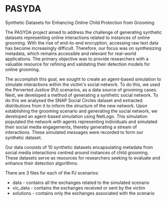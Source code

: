 # PASYDA
Synthetic Datasets for Enhancing Online Child Protection from Grooming

The PASYDA project aimed to address the challenge of generating synthetic datasets representing online interactions related to instances of online grooming. With the rise of end-to-end encryption, accessing raw text data has become increasingly difficult. Therefore, our focus was on synthesizing metadata, which remains accessible and relevant for real-world applications. The primary objective was to provide researchers with a valuable resource for refining and validating their detection models for online grooming.

The accomplish this goal, we sought to create an agent-based simulation to simulate interactions within the victim's social network. To do this, we used the Perverted Justice (PJ) scenarios, as a data source of grooming cases. Next, we developed a method of generating a synthetic social network. To do this we analysed the SNAP Social Circles dataset and extracted distributions from it to inform the structure of the new network. Upon establishing the grooming scenario and generating the social network, we developed an agent-based simulation using NetLogo. This simulation populated the network with agents representing individuals and simulated their social media engagements, thereby generating a stream of interactions. These simulated messages were recorded to form our synthetic dataset.


Our data consists of 10 synthetic datasets encapsulating metadata from social media interactions centred around instances of child grooming. These datasets serve as resources for researchers seeking to evaluate and enhance their detection algorithms.

There are 3 files for each of the PJ scenarios:

* data - contains all the exchanges related to the simulated scenario
* vic_data - contains the exchanges received or sent by the victim
* solutions - contains only the exchanges associated with the scenario